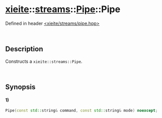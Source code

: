# [xieite](../../../../../../xieite.md)\:\:[streams](../../../../../../streams.md)\:\:[Pipe](../../../../pipe.md)\:\:Pipe
Defined in header [<xieite/streams/pipe.hpp>](../../../../../../../include/xieite/streams/pipe.hpp)

&nbsp;

## Description
Constructs a `xieite::streams::Pipe`.

&nbsp;

## Synopsis
#### 1)
```cpp
Pipe(const std::string& command, const std::string& mode) noexcept;
```
